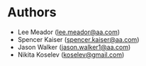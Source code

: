 # Authors

- Lee Meador (lee.meador@aa.com)
- Spencer Kaiser (spencer.kaiser@aa.com)
- Jason Walker (jason.walker1@aa.com)
- Nikita Koselev (koselev@gmail.com)
